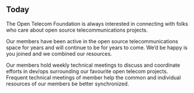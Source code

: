 ## Today ##

The Open Telecom Foundation is always interested in connecting with folks who care about open source telecommunications projects.

Our members have been active in the open source telecommunications space for years and will continue to be for years to come. We’d be happy is you joined and we combined our resources.

Our members hold weekly technical meetings to discuss and coordinate efforts in dev/ops surrounding our favourite open telecom projects. Frequent technical meetings of member help the common and individual resources of our members be better synchronized.
